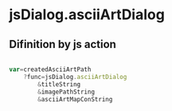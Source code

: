 # jsDialog.asciiArtDialog

## Difinition by js action

```js.js

var=createdAsciiArtPath
	?func=jsDialog.asciiArtDialog
		&titleString
		&imagePathString
		&asciiArtMapConString
```


